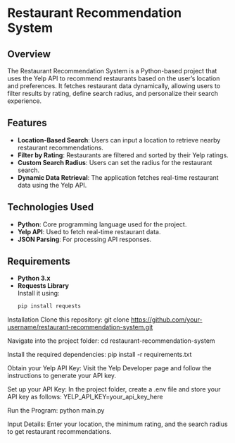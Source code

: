 # Restaurant Recommendation System

## Overview
The Restaurant Recommendation System is a Python-based project that uses the Yelp API to recommend restaurants based on the user’s location and preferences. It fetches restaurant data dynamically, allowing users to filter results by rating, define search radius, and personalize their search experience.

## Features
- **Location-Based Search**: Users can input a location to retrieve nearby restaurant recommendations.
- **Filter by Rating**: Restaurants are filtered and sorted by their Yelp ratings.
- **Custom Search Radius**: Users can set the radius for the restaurant search.
- **Dynamic Data Retrieval**: The application fetches real-time restaurant data using the Yelp API.
  
## Technologies Used
- **Python**: Core programming language used for the project.
- **Yelp API**: Used to fetch real-time restaurant data.
- **JSON Parsing**: For processing API responses.
  
## Requirements
- **Python 3.x**  
- **Requests Library**  
  Install it using:
  ```bash
  pip install requests

Installation
  Clone this repository:
    git clone https://github.com/your-username/restaurant-recommendation-system.git
    
  Navigate into the project folder:
    cd restaurant-recommendation-system
    
  Install the required dependencies:
    pip install -r requirements.txt

Obtain your Yelp API Key:
Visit the Yelp Developer page and follow the instructions to generate your API key.


Set up your API Key:
  In the project folder, create a .env file and store your API key as follows:
    YELP_API_KEY=your_api_key_here

Run the Program:
  python main.py

Input Details:
  Enter your location, the minimum rating, and the search radius to get restaurant recommendations.







